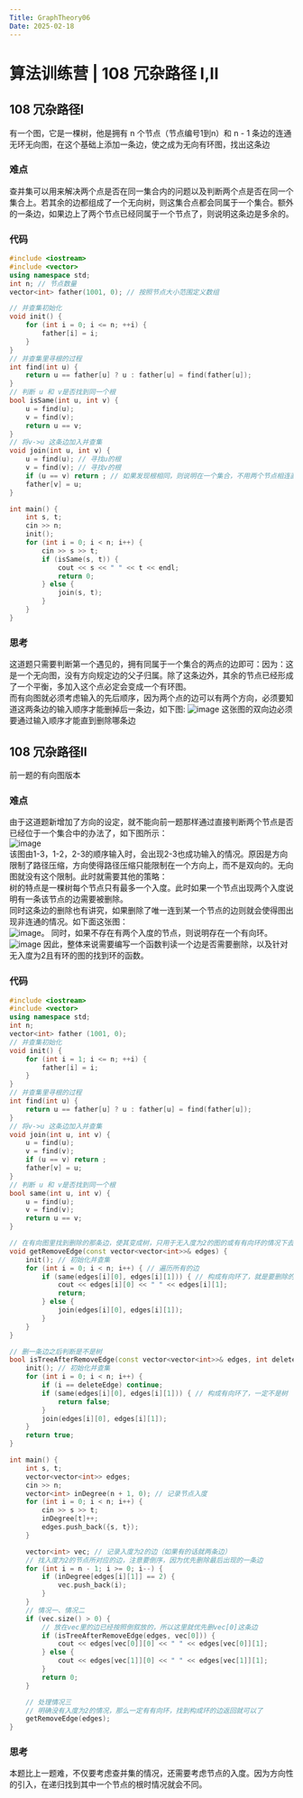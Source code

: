 ```yaml
---
Title: GraphTheory06
Date: 2025-02-18
---
```

# 算法训练营 | 108 冗杂路径 I,II
## 108 冗杂路径I
有一个图，它是一棵树，他是拥有 n 个节点（节点编号1到n）和 n - 1 条边的连通无环无向图，在这个基础上添加一条边，使之成为无向有环图，找出这条边
### 难点
查并集可以用来解决两个点是否在同一集合内的问题以及判断两个点是否在同一个集合上。若其余的边都组成了一个无向树，则这集合点都会同属于一个集合。额外的一条边，如果边上了两个节点已经同属于一个节点了，则说明这条边是多余的。
### 代码
~~~C++
#include <iostream>
#include <vector>
using namespace std;
int n; // 节点数量
vector<int> father(1001, 0); // 按照节点大小范围定义数组

// 并查集初始化
void init() {
    for (int i = 0; i <= n; ++i) {
        father[i] = i;
    }
}
// 并查集里寻根的过程
int find(int u) {
    return u == father[u] ? u : father[u] = find(father[u]);
}
// 判断 u 和 v是否找到同一个根
bool isSame(int u, int v) {
    u = find(u);
    v = find(v);
    return u == v;
}
// 将v->u 这条边加入并查集
void join(int u, int v) {
    u = find(u); // 寻找u的根
    v = find(v); // 寻找v的根
    if (u == v) return ; // 如果发现根相同，则说明在一个集合，不用两个节点相连直接返回
    father[v] = u;
}

int main() {
    int s, t;
    cin >> n;
    init();
    for (int i = 0; i < n; i++) {
        cin >> s >> t;
        if (isSame(s, t)) {
            cout << s << " " << t << endl;
            return 0;
        } else {
            join(s, t);
        }
    }
}
~~~
### 思考
这道题只需要判断第一个遇见的，拥有同属于一个集合的两点的边即可：因为：这是一个无向图，没有方向规定边的父子归属。除了这条边外，其余的节点已经形成了一个平衡，多加入这个点必定会变成一个有环图。\
而有向图就必须考虑输入的先后顺序，因为两个点的边可以有两个方向，必须要知道这两条边的输入顺序才能删掉后一条边，如下图:
![image](https://github.com/user-attachments/assets/d4efee0d-106f-4295-a648-97b0c439e782)
这张图的双向边必须要通过输入顺序才能直到删除哪条边
## 108 冗杂路径II
前一题的有向图版本
### 难点
由于这道题新增加了方向的设定，就不能向前一题那样通过直接判断两个节点是否已经位于一个集合中的办法了，如下图所示：\
![image](https://github.com/user-attachments/assets/4fffa727-797b-4c9b-af68-2b3eac29d0c8)\
该图由1-3，1-2，2-3的顺序输入时，会出现2-3也成功输入的情况。原因是方向限制了路径压缩，方向使得路径压缩只能限制在一个方向上，而不是双向的。无向图就没有这个限制。此时就需要其他的策略：\
树的特点是一棵树每个节点只有最多一个入度。此时如果一个节点出现两个入度说明有一条该节点的边需要被删除。\
同时这条边的删除也有讲究，如果删除了唯一连到某一个节点的边则就会使得图出现非连通的情况。如下面这张图：\
![image](https://github.com/user-attachments/assets/54919152-973e-43d7-a019-749c6dcaea31)。
同时，如果不存在有两个入度的节点，则说明存在一个有向环。\
![image](https://github.com/user-attachments/assets/205082de-c044-45b2-a339-c8e8c02754ee)
因此，整体来说需要编写一个函数判读一个边是否需要删除，以及针对无入度为2且有环的图的找到环的函数。
### 代码
~~~C++
#include <iostream>
#include <vector>
using namespace std;
int n;
vector<int> father (1001, 0);
// 并查集初始化
void init() {
    for (int i = 1; i <= n; ++i) {
        father[i] = i;
    }
}
// 并查集里寻根的过程
int find(int u) {
    return u == father[u] ? u : father[u] = find(father[u]);
}
// 将v->u 这条边加入并查集
void join(int u, int v) {
    u = find(u);
    v = find(v);
    if (u == v) return ;
    father[v] = u;
}
// 判断 u 和 v是否找到同一个根
bool same(int u, int v) {
    u = find(u);
    v = find(v);
    return u == v;
}

// 在有向图里找到删除的那条边，使其变成树，只用于无入度为2的图的或有有向环的情况下去边
void getRemoveEdge(const vector<vector<int>>& edges) {
    init(); // 初始化并查集
    for (int i = 0; i < n; i++) { // 遍历所有的边
        if (same(edges[i][0], edges[i][1])) { // 构成有向环了，就是要删除的边
            cout << edges[i][0] << " " << edges[i][1];
            return;
        } else {
            join(edges[i][0], edges[i][1]);
        }
    }
}

// 删一条边之后判断是不是树
bool isTreeAfterRemoveEdge(const vector<vector<int>>& edges, int deleteEdge) {
    init(); // 初始化并查集
    for (int i = 0; i < n; i++) {
        if (i == deleteEdge) continue;
        if (same(edges[i][0], edges[i][1])) { // 构成有向环了，一定不是树
            return false;
        }
        join(edges[i][0], edges[i][1]);
    }
    return true;
}

int main() {
    int s, t;
    vector<vector<int>> edges;
    cin >> n;
    vector<int> inDegree(n + 1, 0); // 记录节点入度
    for (int i = 0; i < n; i++) {
        cin >> s >> t;
        inDegree[t]++;
        edges.push_back({s, t});
    }

    vector<int> vec; // 记录入度为2的边（如果有的话就两条边）
    // 找入度为2的节点所对应的边，注意要倒序，因为优先删除最后出现的一条边
    for (int i = n - 1; i >= 0; i--) {
        if (inDegree[edges[i][1]] == 2) {
            vec.push_back(i);
        }
    }
    // 情况一、情况二
    if (vec.size() > 0) {
        // 放在vec里的边已经按照倒叙放的，所以这里就优先删vec[0]这条边
        if (isTreeAfterRemoveEdge(edges, vec[0])) {
            cout << edges[vec[0]][0] << " " << edges[vec[0]][1];
        } else {
            cout << edges[vec[1]][0] << " " << edges[vec[1]][1];
        }
        return 0;
    }

    // 处理情况三
    // 明确没有入度为2的情况，那么一定有有向环，找到构成环的边返回就可以了
    getRemoveEdge(edges);
}
~~~
### 思考
本题比上一题难，不仅要考虑查并集的情况，还需要考虑节点的入度。因为方向性的引入，在递归找到其中一个节点的根时情况就会不同。

